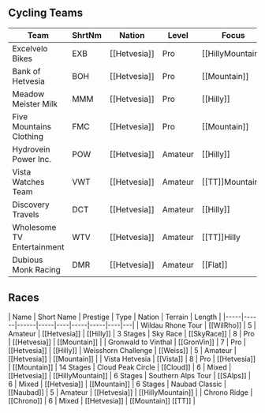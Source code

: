 ## Cycling Teams

| Team | ShrtNm | Nation | Level | Focus |
|-------|-------|---------|-------|-----|
| Excelvelo Bikes | EXB | [[Hetvesia]] | Pro | [[HillyMountain]]
| Bank of Hetvesia | BOH | [[Hetvesia]] | Pro | [[Mountain]]
| Meadow Meister Milk | MMM | [[Hetvesia]] | Pro | [[Hilly]]
| Five Mountains Clothing | FMC | [[Hetvesia]] | Pro | [[Mountain]]
| Hydrovein Power Inc. | POW | [[Hetvesia]] | Amateur | [[Hilly]]
| Vista Watches Team | VWT | [[Hetvesia]] | Amateur | [[TT]]Mountain
| Discovery Travels | DCT | [[Hetvesia]] | Amateur | [[Hilly]]
| Wholesome TV Entertainment | WTV | [[Hetvesia]] | Amateur | [[TT]]Hilly
| Dubious Monk Racing | DMR | [[Hetvesia]] | Amateur | [[Flat]]

## Races

| Name | Short Name | Prestige | Type | Nation | Terrain | Length |
|-----|------|------|-----|----|-----|-----|----|---|
| Wildau Rhone Tour | [[WilRho]] |  5 | Amateur | [[Hetvesia]] | [[Hilly]] | 3 Stages
| Sky Race | [[SkyRace]] | 8 | Pro | [[Hetvesia]] | [[Mountain]] | 
| Gronwald to Vinthal | [[GronVin]] | 7 | Pro | [[Hetvesia]] | [[Hilly]]
| Weisshorn Challenge | [[Weiss]] | 5 | Amateur | [[Hetvesia]] | [[Mountain]] | 
| Vista Hetvesia | [[Vista]] | 8 | Pro | [[Hetvesia]] | [[Mountain]] | 14 Stages
| Cloud Peak Circle | [[Cloud]] | 6 | Mixed | [[Hetvesia]] | [[HillyMountain]] | 6 Stages
| Southern Alps Tour | [[SAlps]] | 6 | Mixed | [[Hetvesia]] | [[Mountain]] | 6 Stages
| Naubad Classic | [[Naubad]] | 5 | Amateur | [[Hetvesia]] | [[HillyMountain]] |
| Chrono Ridge | [[Chrono]] | 6 | Mixed | [[Hetvesia]] | [[Mountain]] [[TT]] |
